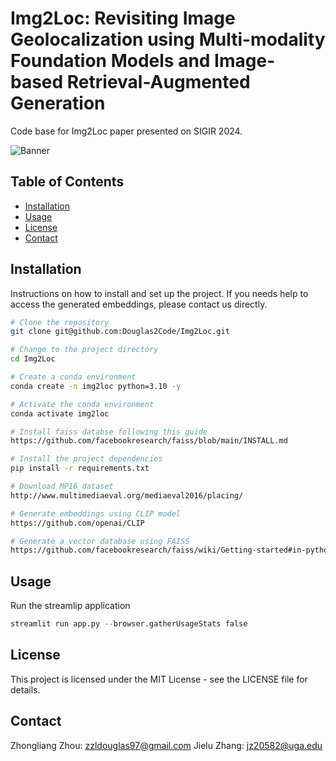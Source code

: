 # Img2Loc: Revisiting Image Geolocalization using Multi-modality Foundation Models and Image-based Retrieval-Augmented Generation

Code base for Img2Loc paper presented on SIGIR 2024.

![Banner](./static/figure3.png)

## Table of Contents

- [Installation](#installation)
- [Usage](#usage)
- [License](#license)
- [Contact](#contact)

## Installation

Instructions on how to install and set up the project. If you needs help to access the generated embeddings, please contact us directly.

```bash
# Clone the repository
git clone git@github.com:Douglas2Code/Img2Loc.git

# Change to the project directory
cd Img2Loc

# Create a conda environment
conda create -n img2loc python=3.10 -y

# Activate the conda environment
conda activate img2loc

# Install faiss databse following this guide
https://github.com/facebookresearch/faiss/blob/main/INSTALL.md

# Install the project dependencies
pip install -r requirements.txt

# Download MP16 dataset
http://www.multimediaeval.org/mediaeval2016/placing/

# Generate embeddings using CLIP model
https://github.com/openai/CLIP

# Generate a vector database using FAISS
https://github.com/facebookresearch/faiss/wiki/Getting-started#in-python-1

```

## Usage

Run the streamlip application

```python
streamlit run app.py --browser.gatherUsageStats false
```

## License
This project is licensed under the MIT License - see the LICENSE file for details.

## Contact

Zhongliang Zhou: zzldouglas97@gmail.com
Jielu Zhang: jz20582@uga.edu
